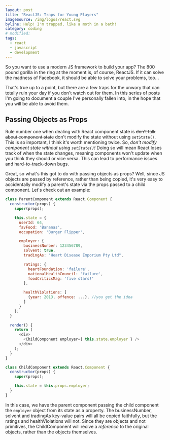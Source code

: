 ```yaml
---
layout: post
title: "ReactJS: Traps for Young Players"
imageSource: /img/logos/react.svg
byline: Help! I'm trapped, like a moth in a bath!
category: coding
# modified:
tags:
  - react
  - javascript
  - development
---
```


So you want to use a modern JS framework to build your app? The 800 pound gorilla in the ring at the moment is, of course, ReactJS. If it can solve the madness of Facebook, it should be able to solve your problems, too...

That's true up to a point, but there are a few traps for the unwary that can totally ruin your day if you don't watch out for them. In this series of posts I'm going to document a couple I've personally fallen into, in the hope that you will be able to avoid them.

## Passing Objects as Props

Rule number one when dealing with React component state is <strike>don't talk about component state</strike> don't modify the state without using `setState()`. This is so important, I think it's worth mentioning twice. So, _don't modify component state without using `setState()`!_ Doing so will mean React loses track of when the state changes, meaning components won't update when you think they should or vice versa. This can lead to performance issues and hard-to-track-down bugs.

Great, so what's this got to do with passing objects as props? Well, since JS objects are passed by reference, rather than being copied, it's very easy to accidentally modify a parent's state via the props passed to a child component. Let's check out an example:

```js
class ParentComponent extends React.Component {
  constructor(props) {
    super(props);

    this.state = {
      userId: 64,
      favFood: 'Bananas',
      occupation: 'Burger Flipper',

      employer: {
        businessNunber: 123456789,
        solvent: true,
        tradingAs: "Heart Disease Emporium Pty Ltd",

        ratings: {
          heartFoundation: 'failure',
          nationalHealthCouncil: 'failure',
          foodCriticsMag: 'five stars!'
        },

        healthViolations: [
          {year: 2013, offence: ...}, //you get the idea
        ]
      }
    };
  }

  render() {
    return (
      <div>
        <ChildComponent employer={ this.state.employer } />
      </div>
    );
  }
}

class ChildComponent extends React.Component {
  constructor(props) {
    super(props);

    this.state = this.props.employer;
  }
}

```
In this case, we have the parent component passing the child component the `employer` object from its state as a property. The businessNumber, solvent and tradingAs key-value pairs will all be copied faithfully, but the ratings and healthViolations will not. Since they are objects and not primitives, the ChildComponent will recive a _reference_ to the original objects, rather than the objects themselves.
